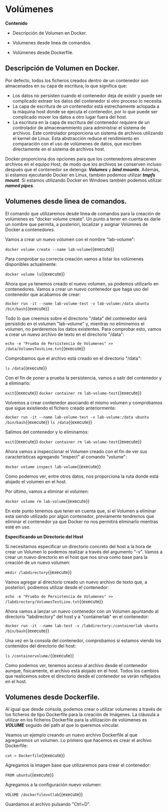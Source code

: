 # Volúmenes

**Contenido**

- Descripción de Volumen en Docker.

- Volumenes desde linea de comandos.

- Volúmenes desde Dockerfile.

## Descripción de Volumen en Docker.
Por defecto, todos los ficheros creados dentro de un contenedor son almacenados en su capa de escritura, lo que significa que:

* Los datos no persisten cuando el contenedor deja de existir y puede ser complicado extraer los datos del contenedor si otro proceso lo necesita.
* La capa de escritura de un contenedor está estrechamente aclopada a la máquina host donde se ejecuta el contenedor, por lo que puede ser complicado mover los datos a otro lugar fuera del host.
* La escritura en la capa de escritura del contenedor requiere de un controlador de almacenammiento para administrar el sistema de archivos. Este controlador proporciona un sistema de archivos utilizando el kernel de Linux. Esta abstracción reduce el rendimiento en comparación con el uso de volúmenes de datos, que escriben directamente en el sistema de archivos host.

Docker proporciona dos opciones para que los contenedores almacenen archivos en el equipo Host, de modo que los archivos se conserven incluso después que el contenedor se detenga: **_Volumes_** y **_bind mounts_**. Además, si estamos ejecutando Docker en Linux, también podemos utilizar **_tmpfs mount_**. Si estamos utilizando Docker en Windows también podemos utilizar **_named pipes_**.

## Volumenes desde linea de comandos.
El comando que utilizaremos desde linea de comandos para la creación de volúmenes es "docker volume create". Un punto a tener en cuenta es darle un nombre que permita, a posteriori, localizar y asignar Volúmnes de Docker a contenedores.

Vamos a crear un nuevo volumen con el nombre "lab-volume":

`docker volume create --name lab-volume`{{execute}}

Para comprobar su correcta creación vamos a listar los volúmenes disponibles actualmente:

`docker volume ls`{{execute}}

Ahora que ya tenemos creado el nuevo volumen, ya podemos utilizarlo en contenedores. Vamos a crear un nuevo contenedor que haga uso del contenedor que acabamos de crear:

`docker run -it --name lab-volume-test -v lab-volume:/data ubuntu /bin/bash`{{execute}}

Todo lo que creemos sobre el directorio "/data" del contenedor será persistido en el volumen "lab-volume" y, mientras no eliminemos el volumen, no perderemos los datos existentes. Para comprobar esto, vamos a crear un nuevo archivo de texto en el directorio "/data":

`echo -e "Prueba de Persistencia de Volumenes" >> /data/VolumesTestLine.txt`{{execute}}

Comprobamos que el archivo está creado en el directorio "/data":

`ls /data`{{execute}}

Con el fin de poner a prueba la persistencia, vamos a salir del contenedor y a eliminarlo:

`exit`{{execute}}
`docker container rm lab-volume-test`{{execute}}

Volvemos a crear contenedor asociando el mismo volumen y comprobamos que sigue existiendo el fichero creado anteriormente:

`docker run -it --name lab-volume-test -v lab-volume:/data ubuntu /bin/bash`{{execute}}
`ls /data`{{execute}}

Salimos del contenedor y lo eliminamos:

`exit`{{execute}}
`docker container rm lab-volume-test`{{execute}}

Ahora vamos a inspeccionar el Volumen creado con el fin de ver sus características agregando "inspect" al comando "volume":

`docker volume inspect lab-volume`{{execute}}

Como podemos ver, entre otros datos, nos proporciona la ruta donde está alojado el volumen en el host.

Por último, vamos a eliminar el volumen:

`docker volume rm lab-volume`{{execute}}

En este punto tenemos que tener en cuenta que, si el Volumen a eliminar está siendo utilizado por algún contenedor, previamente tendremos que eliminar el contenedor ya que Docker no nos permitirá eliminarlo mientras esté en uso.

**Especificando un Directorio del Host**

Si necesitamos especificar un directorio concreto del host a la hora de crear un Volumen lo podemos realizar a través del argumento "-v". Vamos a crear un nuevo directorio en el host que nos sirva como base para la creación de un nuevo volumen:

`mkdir /labdirectory`{{execute}}

Vamos agregar al directorio creado un nuevo archivo de texto que, a posteriori, podremos utilizar desde el contenedor:

`echo -e "Prueba de Persistencia de Volumenes" >> /labdirectory/VolumesTestLine.txt`{{execute}}

Ahora vamos a lanzar un nuevo contenedor con un Volumen apuntando al directorio "labdirectory" del host y a "containerlab" en el contenedor:

`docker run -it --name lab-test -v /labdirectory:/containerlab ubuntu /bin/bash`{{execute}}

Una vez en la consola del contenedor, comprobamos si estamos viendo los contenidos del directorio del host:

`ls /containervolume/`{{execute}}

Como podemos ver, tenemos acceso al archivo desde el contenedor aunque, físicamente, el archivo está alojado en el host. Todos los cambios que realicemos sobre el directorio desde el contenedor se verán reflejados en el host.

## Volumenes desde Dockerfile.
Al igual que desde consola, podemos crear o utilizar volumenes a través de los ficheros de tipo Dockerfile para la creación de Imágenes. La cláusula a utilizar en los ficheros Dockerfile para la utilización de volúmenes es **_VOLUME_** seguido del path al que lo queremos vincular.

Veamos un ejemplo creando un nuevo archivo Dockerfile al que agregaremos un volumen. Lo primero que hacemos es crear el archivo Dockerfile:

`cat > Dockerfile`{{execute}}

Agregamos la imagen base que utilizaremos para crear el contenedor:

`FROM ubuntu`{{execute}}

Agregamos a la configuración nuevo volumen:

`VOLUME /dockerfilevollab`{{execute}}

Guardamos el archivo pulsando "Ctrl+D".